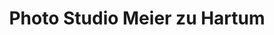 ---
title: "Photo Studio Meier zu Hartum"
url: /elmshorn/photo-studio-meier-zu-hartum/
shop: Foto
---